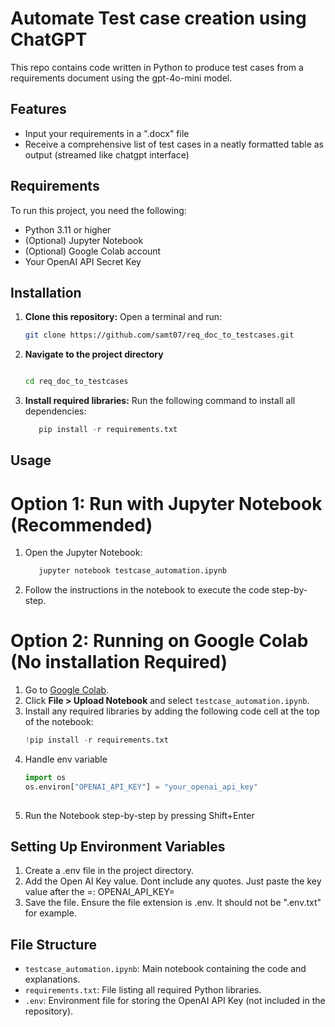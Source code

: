 # Automate Test case creation using ChatGPT
This repo contains code written in Python to produce test cases from a requirements document using the gpt-4o-mini model.

## Features
- Input your requirements in a ".docx" file
- Receive a comprehensive list of test cases in a neatly formatted table as output (streamed like chatgpt interface)

## Requirements
To run this project, you need the following:
- Python 3.11 or higher
- (Optional) Jupyter Notebook
- (Optional) Google Colab account
- Your OpenAI API Secret Key

## Installation

1. **Clone this repository:**
   Open a terminal and run:
   ```bash
   git clone https://github.com/samt07/req_doc_to_testcases.git

2. **Navigate to the project directory**
    ```bash

    cd req_doc_to_testcases

3. **Install required libraries:**
   Run the following command to install all dependencies:
    ```python
       pip install -r requirements.txt

## Usage
# Option 1: Run with Jupyter Notebook (Recommended)
1. Open the Jupyter Notebook:
    ```bash
       jupyter notebook testcase_automation.ipynb
2. Follow the instructions in the notebook to execute the code step-by-step.

# Option 2: Running on Google Colab (No installation Required)

1. Go to [Google Colab](https://colab.research.google.com/).  
2. Click **File > Upload Notebook** and select `testcase_automation.ipynb`.  
3. Install any required libraries by adding the following code cell at the top of the notebook:
   ```python
   !pip install -r requirements.txt
4. Handle env variable
    ```python
    import os
    os.environ["OPENAI_API_KEY"] = "your_openai_api_key"
  
5. Run the Notebook step-by-step by pressing Shift+Enter

## Setting Up Environment Variables
1. Create a .env file in the project directory.
2. Add the Open AI Key value. Dont include any quotes. Just paste the key value after the =:
OPENAI_API_KEY=
3. Save the file. Ensure the file extension is .env. It should not be ".env.txt" for example.

## File Structure
- `testcase_automation.ipynb`: Main notebook containing the code and explanations.
- `requirements.txt`: File listing all required Python libraries.
- `.env`: Environment file for storing the OpenAI API Key (not included in the repository).


































